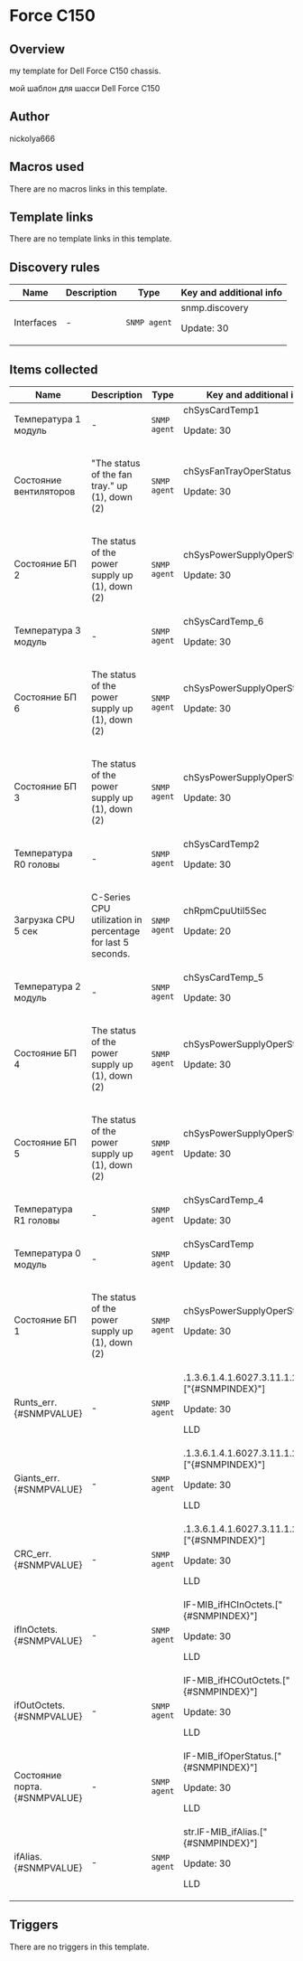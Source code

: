 # Force C150

## Overview

my template for Dell Force C150 chassis.


мой шаблон для шасси Dell Force C150



## Author

nickolya666

## Macros used

There are no macros links in this template.

## Template links

There are no template links in this template.

## Discovery rules

|Name|Description|Type|Key and additional info|
|----|-----------|----|----|
|Interfaces|<p>-</p>|`SNMP agent`|snmp.discovery<p>Update: 30</p>|
## Items collected

|Name|Description|Type|Key and additional info|
|----|-----------|----|----|
|Температура 1 модуль|<p>-</p>|`SNMP agent`|chSysCardTemp1<p>Update: 30</p>|
|Состояние вентиляторов|<p>"The status of the fan tray." up (1), down (2)</p>|`SNMP agent`|chSysFanTrayOperStatus<p>Update: 30</p>|
|Состояние БП 2|<p>The status of the power supply up (1), down (2)</p>|`SNMP agent`|chSysPowerSupplyOperStatus_2<p>Update: 30</p>|
|Температура 3 модуль|<p>-</p>|`SNMP agent`|chSysCardTemp_6<p>Update: 30</p>|
|Состояние БП 6|<p>The status of the power supply up (1), down (2)</p>|`SNMP agent`|chSysPowerSupplyOperStatus_6<p>Update: 30</p>|
|Состояние БП 3|<p>The status of the power supply up (1), down (2)</p>|`SNMP agent`|chSysPowerSupplyOperStatus_3<p>Update: 30</p>|
|Температура R0 головы|<p>-</p>|`SNMP agent`|chSysCardTemp2<p>Update: 30</p>|
|Загрузка CPU 5 сек|<p>C-Series CPU utilization in percentage for last 5 seconds.</p>|`SNMP agent`|chRpmCpuUtil5Sec<p>Update: 20</p>|
|Температура 2 модуль|<p>-</p>|`SNMP agent`|chSysCardTemp_5<p>Update: 30</p>|
|Состояние БП 4|<p>The status of the power supply up (1), down (2)</p>|`SNMP agent`|chSysPowerSupplyOperStatus_4<p>Update: 30</p>|
|Состояние БП 5|<p>The status of the power supply up (1), down (2)</p>|`SNMP agent`|chSysPowerSupplyOperStatus_5<p>Update: 30</p>|
|Температура R1 головы|<p>-</p>|`SNMP agent`|chSysCardTemp_4<p>Update: 30</p>|
|Температура 0 модуль|<p>-</p>|`SNMP agent`|chSysCardTemp<p>Update: 30</p>|
|Состояние БП 1|<p>The status of the power supply up (1), down (2)</p>|`SNMP agent`|chSysPowerSupplyOperStatus_1<p>Update: 30</p>|
|Runts_err.{#SNMPVALUE}|<p>-</p>|`SNMP agent`|.1.3.6.1.4.1.6027.3.11.1.2.1.1.9.["{#SNMPINDEX}"]<p>Update: 30</p><p>LLD</p>|
|Giants_err.{#SNMPVALUE}|<p>-</p>|`SNMP agent`|.1.3.6.1.4.1.6027.3.11.1.2.1.1.10.["{#SNMPINDEX}"]<p>Update: 30</p><p>LLD</p>|
|CRC_err.{#SNMPVALUE}|<p>-</p>|`SNMP agent`|.1.3.6.1.4.1.6027.3.11.1.2.1.1.11.["{#SNMPINDEX}"]<p>Update: 30</p><p>LLD</p>|
|ifInOctets.{#SNMPVALUE}|<p>-</p>|`SNMP agent`|IF-MIB_ifHCInOctets.["{#SNMPINDEX}"]<p>Update: 30</p><p>LLD</p>|
|ifOutOctets.{#SNMPVALUE}|<p>-</p>|`SNMP agent`|IF-MIB_ifHCOutOctets.["{#SNMPINDEX}"]<p>Update: 30</p><p>LLD</p>|
|Состояние порта.{#SNMPVALUE}|<p>-</p>|`SNMP agent`|IF-MIB_ifOperStatus.["{#SNMPINDEX}"]<p>Update: 30</p><p>LLD</p>|
|ifAlias.{#SNMPVALUE}|<p>-</p>|`SNMP agent`|str.IF-MIB_ifAlias.["{#SNMPINDEX}"]<p>Update: 30</p><p>LLD</p>|
## Triggers

There are no triggers in this template.

